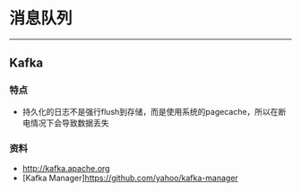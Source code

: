 # 消息队列 #

--------------------------------------------------------------------------------

## Kafka ##

### 特点 ###
+ 持久化的日志不是强行flush到存储，而是使用系统的pagecache，所以在断电情况下会导致数据丢失

### 资料 ###
+ <http://kafka.apache.org>
+ [Kafka Manager]<https://github.com/yahoo/kafka-manager> 

